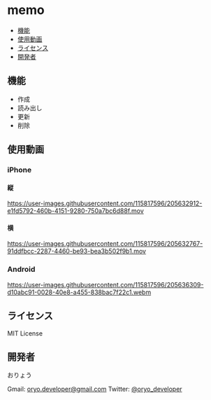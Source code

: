 # memo

- [機能](#機能)
- [使用動画](#使用動画)
- [ライセンス](#ライセンス)
- [開発者](#開発者)

## 機能

- 作成
- 読み出し
- 更新
- 削除

## 使用動画

### iPhone

#### 縦
https://user-images.githubusercontent.com/115817596/205632912-e1fd5792-460b-4151-9280-750a7bc6d88f.mov

#### 横
https://user-images.githubusercontent.com/115817596/205632767-91ddfbcc-2287-4460-be93-bea3b502f9b1.mov

### Android
https://user-images.githubusercontent.com/115817596/205636309-d10abc91-0028-40e8-a455-838bac7f22c1.webm

## ライセンス

MIT License

## 開発者

おりょう

Gmail: [oryo.developer@gmail.com](mailto:oryo.developer@gmail.com)
Twitter: [@oryo_developer](https://twitter.com/oryo_developer)